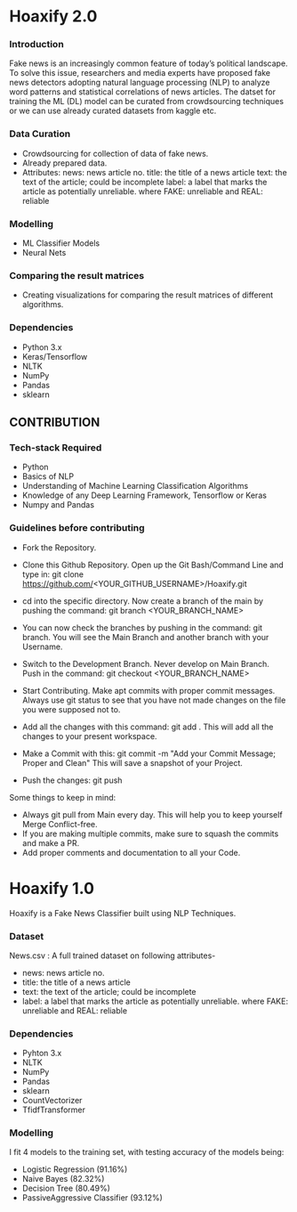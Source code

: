 # Hoaxify 2.0

### Introduction
Fake news is an increasingly common feature of today’s political landscape. To solve this issue, researchers and media experts have proposed fake news
detectors adopting natural language processing (NLP) to analyze word patterns and statistical correlations of news articles. 
The datset for training the ML (DL) model can be curated from crowdsourcing techniques or we can use already curated datasets from kaggle etc.

### Data Curation

- Crowdsourcing for collection of data of fake news.
- Already prepared data.
- Attributes:
       news: news article no.
       title: the title of a news article
       text: the text of the article; could be incomplete
       label: a label that marks the article as potentially unreliable. where FAKE: unreliable and REAL: reliable
       
### Modelling

- ML Classifier Models
- Neural Nets

### Comparing the result matrices

- Creating visualizations for comparing the result matrices of different algorithms. 

### Dependencies

- Python 3.x
- Keras/Tensorflow
- NLTK
- NumPy
- Pandas
- sklearn


## CONTRIBUTION

### Tech-stack Required

- Python
- Basics of NLP
- Understanding of Machine Learning Classification Algorithms
- Knowledge of any Deep Learning Framework, Tensorflow or Keras
- Numpy and Pandas


### Guidelines before contributing

- Fork the Repository.

- Clone this Github Repository. Open up the Git Bash/Command Line and type in: git clone https://github.com/<YOUR_GITHUB_USERNAME>/Hoaxify.git

- cd into the specific directory. Now create a branch of the main by pushing the command: git branch <YOUR_BRANCH_NAME> 

- You can now check the branches by pushing in the command: git branch. You will see the Main Branch and another branch with your Username.

- Switch to the Development Branch. Never develop on Main Branch. Push in the command: git checkout <YOUR_BRANCH_NAME> 

- Start Contributing. Make apt commits with proper commit messages. Always use git status to see that you have not made changes on the file you were supposed not to.

- Add all the changes with this command: git add . This will add all the changes to your present workspace.

- Make a Commit with this: git commit -m "Add your Commit Message; Proper and Clean" This will save a snapshot of your Project.

- Push the changes: git push

Some things to keep in mind:
- Always git pull from Main every day. This will help you to keep yourself Merge Conflict-free.
- If you are making multiple commits, make sure to squash the commits and make a PR.
- Add proper comments and documentation to all your Code.






















# Hoaxify 1.0
Hoaxify is a Fake News Classifier built using NLP Techniques.

### Dataset

News.csv : A full trained dataset on following attributes-
- news: news article no.
- title: the title of a news article
- text: the text of the article; could be incomplete
- label: a label that marks the article as potentially unreliable. where FAKE: unreliable and REAL: reliable

### Dependencies

- Pyhton 3.x
- NLTK
- NumPy
- Pandas
- sklearn
- CountVectorizer
- TfidfTransformer

### Modelling

I fit 4 models to the training set, with testing accuracy of the models being:

- Logistic Regression (91.16%)
- Naive Bayes (82.32%)
- Decision Tree (80.49%)
- PassiveAggressive Classifier (93.12%)


